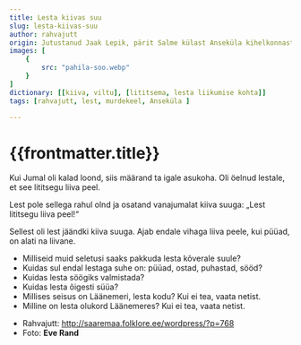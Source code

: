```yaml
---
title: Lesta kiivas suu
slug: lesta-kiivas-suu
author: rahvajutt
origin: Jutustanud Jaak Lepik, pärit Salme külast Anseküla kihelkonnast. 
images: [
    {
        src: "pahila-soo.webp"
    }
]
dictionary: [[kiiva, viltu], [lititsema, lesta liikumise kohta]]
tags: [rahvajutt, lest, murdekeel, Anseküla ]

---
```



<h1 class="story-h1">
    {{frontmatter.title}}
</h1>

Kui Jumal oli kalad loond, siis määrand ta igale asukoha. Oli öelnud lestale, et see lititsegu liiva peel.

Lest pole sellega rahul olnd ja osatand vanajumalat kiiva suuga: „Lest lititsegu liiva peel!“

Sellest oli lest jäändki kiiva suuga. Ajab endale vihaga liiva peele, kui püüad, on alati na liivane.



<story-author :author="frontmatter.author" :origin="frontmatter.origin" />
<story-dictionary :terms="frontmatter.dictionary" />

<details-wrapper summary="Mõtlemiseks ja arutlemiseks">

- Milliseid muid seletusi saaks pakkuda lesta kõverale suule?
- Kuidas sul endal lestaga suhe on: püüad, ostad, puhastad, sööd? 
- Kuidas lesta söögiks valmistada?
- Kuidas lesta õigesti süüa?
- Millises seisus on Läänemeri, lesta kodu? Kui ei tea, vaata netist.
- Milline on lesta olukord Läänemeres? Kui ei tea, vaata netist. 

</details-wrapper>


<details-wrapper summary="Allikad" class="text-sm" icon="IconSources">

- Rahvajutt: http://saaremaa.folklore.ee/wordpress/?p=768
- Foto: **Eve Rand**

</details-wrapper>

